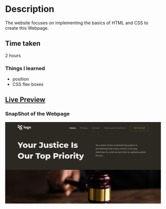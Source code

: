 # Description
The website focuses on implementing the basics of HTML and CSS to create this Webpage.

## Time taken
2 hours 

### Things I learned

- position
- CSS flex boxes

## [Live Preview](https://project03-one.vercel.app/)

### SnapShot of the Webpage

![StreetStyle](./thumbnail.png)